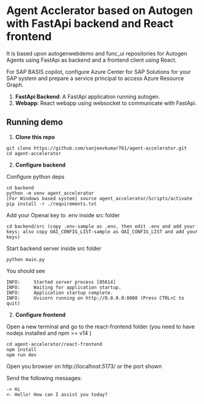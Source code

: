# Agent Acclerator based on Autogen with FastApi backend and React frontend

It is based upon autogenwebdemo and func_ui repositories for Autogen Agents using FastApi as backend and a frontend client using React.  

For SAP BASIS copilot, configure Azure Center for SAP Solutions for your SAP system and prepare a service principal to access Azure Resource Graph.  

1. **FastApi Backend**: A FastApi application running autogen.
2. **Webapp**: React webapp using websocket to communicate with FastApi.

## Running demo

1. **Clone this repo**
```
git clone https://github.com/sanjeevkumar761/agent-accelerator.git
cd agent-accelerator
```
2. **Configure backend**

Configure python deps
```
cd backend  
python -m venv agent_accelerator  
[For Windows based system] source agent_accelerator/Scripts/activate  
pip install -r ./requirements.txt   
```
Add your Openai key to .env inside src folder
```
cd backend/src (copy .env-sample as .env, then edit .env and add your keys; also copy OAI_CONFIG_LIST-sample as OAI_CONFIG_LIST and add your keys)  
```

Start backend server inside src folder
```
python main.py
```
You should see

```
INFO:     Started server process [85614]
INFO:     Waiting for application startup.
INFO:     Application startup complete.
INFO:     Uvicorn running on http://0.0.0.0:8000 (Press CTRL+C to quit)
```

2. **Configure frontend**

Open a new terminal and go to the react-frontend folder (you need to have nodejs installed and npm >= v14 )
```
cd agent-accelerator/react-frontend
npm install
npm run dev
```
Open you browser on http://localhost:5173/ or the port shown 

Send the following messages:
```
-> Hi
<- Hello! How can I assist you today?

```


